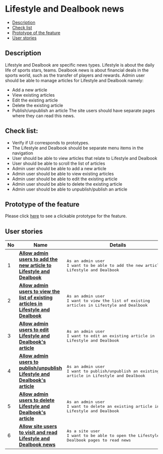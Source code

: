 # Lifestyle and Dealbook news

- [Description](#description)
- [Check list](#check-list)
- [Prototype of the feature](#prototype-of-the-feature)
- [User stories](#user-stories)

## Description

Lifestyle and Dealbook are specific news types. Lifestyle is about the daily life of sports stars, teams.
Dealbook news is about financial deals in the sports world, such as the transfer of players and rewards.
Admin user should be able to manage articles for Lifestyle and Dealbook namely:
  - Add a new article
  - View existing articles
  - Edit the existing article
  - Delete the existing article
  - Publish/unpublish an article
The site users should have separate pages where they can read this news.

## Check list:

  - Verify if UI corresponds to prototypes.
  - The Lifestyle and Dealbook should be separate menu items in the navigation
  - User should be able to view articles that relate to Lifestyle and Dealbook
  - User should be able to scroll the list of articles
  - Admin user should be able to add a new article
  - Admin user should be able to view existing articles
  - Admin user should be able to edit the existing article
  - Admin user should be able to delete the existing article
  - Admin user should be able to unpublish/publish an article

## Prototype of the feature

  Please click [here](https://www.figma.com/proto/K1ppj2AeBOoMMvFHDLh44k/Lifestyle?node-id=0%3A70&scaling=min-zoom) to see a clickable prototype for the feature.

## User stories

No           |      Name     |   Details
------------ | ------------- | -------------
1 |[**Allow admin users to add the new article to Lifestyle and Dealbook**](/products/sport_news_portal/web_application_features/lifestyle_dealbook_news/user_stories/create_new_article)|<pre>As an admin user<br>I want to be able to add the new article to Lifestyle and Dealbook</pre>
2 |[**Allow admin users to view the list of existing articles in Lifestyle and Dealbook**](/products/sport_news_portal/web_application_features/lifestyle_dealbook_news/user_stories/admin_articles_list)|<pre>As an admin user<br>I want to view the list of existing articles in Lifestyle and Dealbook</pre>
3 |[**Allow admin users to edit Lifestyle and Dealbook's article**](/products/sport_news_portal/web_application_features/lifestyle_dealbook_news/user_stories/edit_article)|<pre>As an admin user<br>I want to edit an existing article in Lifestyle and Dealbook</pre>
4 |[**Allow admin users to publish/unpublish Lifestyle and Dealbook's article**](/products/sport_news_portal/web_application_features/lifestyle_dealbook_news/user_stories/publish_unpublish_article)|<pre>As an admin user<br>I want to publish/unpublish an existing article in Lifestyle and Dealbook</pre>
5 |[**Allow admin users to delete Lifestyle and Dealbook's article**](/products/sport_news_portal/web_application_features/lifestyle_dealbook_news/user_stories/delete_article)|<pre>As an admin user<br>I want to delete an existing article in Lifestyle and Dealbook</pre>
6 |[**Allow site users to visit and read Lifestyle and Dealbook news**](/products/sport_news_portal/web_application_features/lifestyle_dealbook_news/user_stories/delete_article)|<pre>As a site user<br>I want to be able to open the Lifestyle and Dealbook pages to read news</pre>
